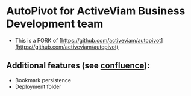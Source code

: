 # AutoPivot for ActiveViam Business Development team

- This is a FORK of [https://github.com/activeviam/autopivot](https://github.com/activeviam/autopivot)

## Additional features (see [confluence](https://support.activeviam.com/confluence/display/KB/AutoPivot+for+BD)):
- Bookmark persistence
- Deployment folder
